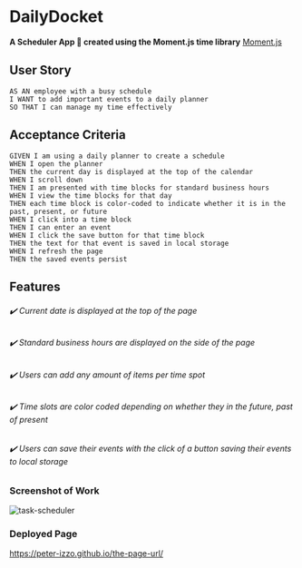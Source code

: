 # DailyDocket

**A Scheduler App :calendar: created using the Moment.js time library**
[Moment.js](https://momentjs.com/)

## User Story

```
AS AN employee with a busy schedule
I WANT to add important events to a daily planner
SO THAT I can manage my time effectively
```


## Acceptance Criteria

```
GIVEN I am using a daily planner to create a schedule
WHEN I open the planner
THEN the current day is displayed at the top of the calendar
WHEN I scroll down
THEN I am presented with time blocks for standard business hours
WHEN I view the time blocks for that day
THEN each time block is color-coded to indicate whether it is in the past, present, or future
WHEN I click into a time block
THEN I can enter an event
WHEN I click the save button for that time block
THEN the text for that event is saved in local storage
WHEN I refresh the page
THEN the saved events persist
```

## Features

###### :heavy_check_mark: Current date is displayed at the top of the page
###### :heavy_check_mark: Standard business hours are displayed on the side of the page
###### :heavy_check_mark: Users can add any amount of items per time spot
###### :heavy_check_mark: Time slots are color coded depending on whether they in the future, past of present
###### :heavy_check_mark: Users can save their events with the click of a button saving their events to local storage

### Screenshot of Work

![task-scheduler](./Assets/screenshot.png)

### Deployed Page

https://peter-izzo.github.io/the-page-url/
